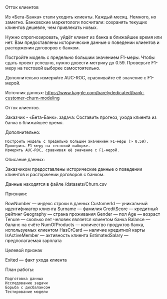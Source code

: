 Отток клиентов

Из «Бета-Банка» стали уходить клиенты. Каждый месяц. Немного, но заметно. Банковские маркетологи посчитали: сохранять текущих клиентов дешевле, чем привлекать новых.

Нужно спрогнозировать, уйдёт клиент из банка в ближайшее время или нет. Вам предоставлены исторические данные о поведении клиентов и расторжении договоров с банком.

Постройте модель с предельно большим значением F1-меры. Чтобы сдать проект успешно, нужно довести метрику до 0.59. Проверьте F1-меру на тестовой выборке самостоятельно.

Дополнительно измеряйте AUC-ROC, сравнивайте её значение с F1-мерой.

Источник данных: https://www.kaggle.com/barelydedicated/bank-customer-churn-modeling

Отток клиентов.

Заказчик - «Бета-Банк». задача: Составить прогноз, ухода клиента из банка в ближайшее время.

Дополнительно:

    Построить модель с предельно большим значением F1-меры (> 0.59).
    Проверить F1-меру на тестовой выборке.
    Измерить AUC-ROC, сравнивая её значение с F1-мерой.

Описание данных:

Заказчиком предоставлены исторические данные о поведении клиентов и расторжении договоров с банком.

Данные находятся в файле /datasets/Churn.csv

Признаки:

RowNumber — индекс строки в данных
CustomerId — уникальный идентификатор клиента
Surname — фамилия
CreditScore — кредитный рейтинг
Geography — страна проживания
Gender — пол
Age — возраст
Tenure — сколько лет человек является клиентом банка
Balance — баланс на счёте
NumOfProducts — количество продуктов банка, используемых клиентом
HasCrCard — наличие кредитной карты
IsActiveMember — активность клиента
EstimatedSalary — предполагаемая зарплата

Целевой признак

Exited — факт ухода клиента

План работы:

    Подготовка данных
    Исследование задачи
    Борьба с дисбалансом
    Тестирование модели



